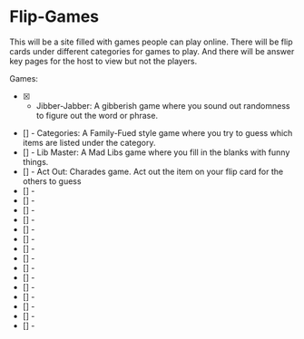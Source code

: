 # Flip-Games

This will be a site filled with games people can play online. There will be flip cards under different categories for games to play. And there will be answer key pages for the host to view but not the players.

Games:
- [X] - Jibber-Jabber: A gibberish game where you sound out randomness to figure out the word or phrase.
- [] - Categories: A Family-Fued style game where you try to guess which items are listed under the category.
- [] - Lib Master: A Mad Libs game where you fill in the blanks with funny things.
- [] - Act Out: Charades game. Act out the item on your flip card for the others to guess
- [] - 
- [] - 
- [] - 
- [] - 
- [] - 
- [] - 
- [] - 
- [] - 
- [] - 
- [] - 
- [] - 
- [] - 
- [] - 
- [] - 
- [] - 